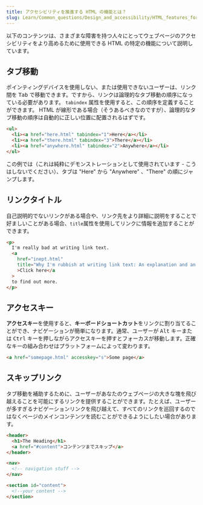 ```yaml
---
title: アクセシビリティを推進する HTML の機能とは？
slug: Learn/Common_questions/Design_and_accessibility/HTML_features_for_accessibility
---
```


以下のコンテンツは、さまざまな障害を持つ人々にとってウェブページのアクセシビリティをより高めるために使用できる HTML の特定の機能について説明しています。

## タブ移動

ポインティングデバイスを使用しない、または使用できないユーザーは、リンク間を <kbd>Tab</kbd> で移動できます。ですから、リンクは論理的なタブ移動の順序になっている必要があります。 `tabindex` 属性を使用すると、この順序を定義することができます。 HTML が線形である場合（そうあるべきなのですが）、論理的なタブ移動の順序は自動的に正しい位置に配置されるはずです。

```html
<ul>
  <li><a href="here.html" tabindex="1">Here</a></li>
  <li><a href="there.html" tabindex="3">There</a></li>
  <li><a href="anywhere.html" tabindex="2">Anywhere</a></li>
</ul>
```

この例では（これは純粋にデモンストレーションとして使用されています - こうはしないでください）、タブは "Here" から "Anywhere" 、"There" の順にジャンプします。

## リンクタイトル

自己説明的でないリンクがある場合や、リンク先をより詳細に説明をすることで好ましいことがある場合、`title`属性を使用してリンクに情報を追加することができます。

```html
<p>
  I'm really bad at writing link text.
  <a
    href="inept.html"
    title="Why I'm rubbish at writing link text: An explanation and an apology."
    >Click here</a
  >
  to find out more.
</p>
```

## アクセスキー

**アクセスキー**を使用すると、**キーボードショートカット**をリンクに割り当てることができ、ナビゲーションが簡単になります。通常、ユーザーが <kbd>Alt</kbd> キーまたは <kbd>Ctrl</kbd> キーを押しながらアクセスキーを押すとフォーカスが移動します。正確なキーの組み合わせはプラットフォームによって変わります。

```html
<a href="somepage.html" accesskey="s">Some page</a>
```

## スキップリンク

タブ移動を補助するために、ユーザーがあなたのウェブページの大きな塊を飛び越えることを可能にするリンクを提供することができます。たとえば、ユーザーが多すぎるナビゲーションリンクを飛び越えて、すべてのリンクを巡回するのではなくページのメインコンテンツを読むことができるようにしたい場合があります。

```html
<header>
  <h1>The Heading</h1>
  <a href="#content">コンテンツまでスキップ</a>
</header>

<nav>
  <!-- navigation stuff -->
</nav>

<section id="content">
  <!--your content -->
</section>
```
